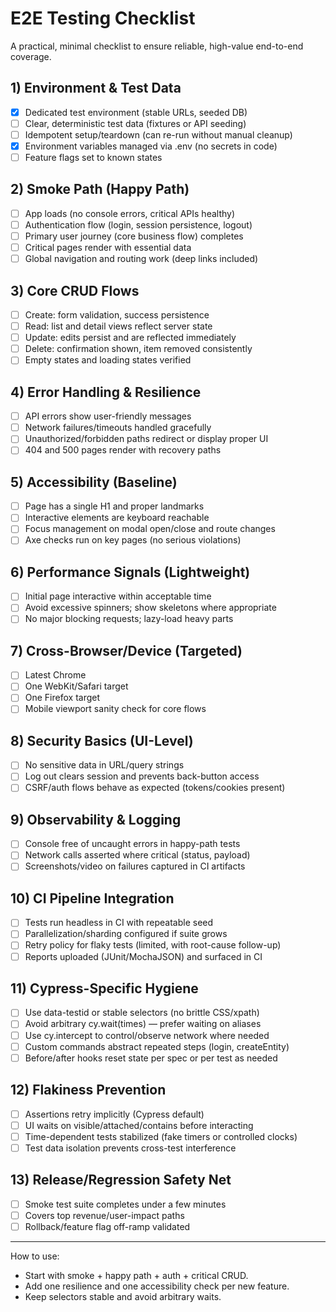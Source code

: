# E2E Testing Checklist

A practical, minimal checklist to ensure reliable, high-value end-to-end coverage.

## 1) Environment & Test Data
- [x] Dedicated test environment (stable URLs, seeded DB)
- [ ] Clear, deterministic test data (fixtures or API seeding)
- [ ] Idempotent setup/teardown (can re-run without manual cleanup)
- [x] Environment variables managed via .env (no secrets in code)
- [ ] Feature flags set to known states

## 2) Smoke Path (Happy Path)
- [ ] App loads (no console errors, critical APIs healthy)
- [ ] Authentication flow (login, session persistence, logout)
- [ ] Primary user journey (core business flow) completes
- [ ] Critical pages render with essential data
- [ ] Global navigation and routing work (deep links included)

## 3) Core CRUD Flows
- [ ] Create: form validation, success persistence
- [ ] Read: list and detail views reflect server state
- [ ] Update: edits persist and are reflected immediately
- [ ] Delete: confirmation shown, item removed consistently
- [ ] Empty states and loading states verified

## 4) Error Handling & Resilience
- [ ] API errors show user-friendly messages
- [ ] Network failures/timeouts handled gracefully
- [ ] Unauthorized/forbidden paths redirect or display proper UI
- [ ] 404 and 500 pages render with recovery paths

## 5) Accessibility (Baseline)
- [ ] Page has a single H1 and proper landmarks
- [ ] Interactive elements are keyboard reachable
- [ ] Focus management on modal open/close and route changes
- [ ] Axe checks run on key pages (no serious violations)

## 6) Performance Signals (Lightweight)
- [ ] Initial page interactive within acceptable time
- [ ] Avoid excessive spinners; show skeletons where appropriate
- [ ] No major blocking requests; lazy-load heavy parts

## 7) Cross-Browser/Device (Targeted)
- [ ] Latest Chrome
- [ ] One WebKit/Safari target
- [ ] One Firefox target
- [ ] Mobile viewport sanity check for core flows

## 8) Security Basics (UI-Level)
- [ ] No sensitive data in URL/query strings
- [ ] Log out clears session and prevents back-button access
- [ ] CSRF/auth flows behave as expected (tokens/cookies present)

## 9) Observability & Logging
- [ ] Console free of uncaught errors in happy-path tests
- [ ] Network calls asserted where critical (status, payload)
- [ ] Screenshots/video on failures captured in CI artifacts

## 10) CI Pipeline Integration
- [ ] Tests run headless in CI with repeatable seed
- [ ] Parallelization/sharding configured if suite grows
- [ ] Retry policy for flaky tests (limited, with root-cause follow-up)
- [ ] Reports uploaded (JUnit/MochaJSON) and surfaced in CI

## 11) Cypress-Specific Hygiene
- [ ] Use data-testid or stable selectors (no brittle CSS/xpath)
- [ ] Avoid arbitrary cy.wait(times) — prefer waiting on aliases
- [ ] Use cy.intercept to control/observe network where needed
- [ ] Custom commands abstract repeated steps (login, createEntity)
- [ ] Before/after hooks reset state per spec or per test as needed

## 12) Flakiness Prevention
- [ ] Assertions retry implicitly (Cypress default)
- [ ] UI waits on visible/attached/contains before interacting
- [ ] Time-dependent tests stabilized (fake timers or controlled clocks)
- [ ] Test data isolation prevents cross-test interference

## 13) Release/Regression Safety Net
- [ ] Smoke test suite completes under a few minutes
- [ ] Covers top revenue/user-impact paths
- [ ] Rollback/feature flag off-ramp validated

---
How to use:
- Start with smoke + happy path + auth + critical CRUD.
- Add one resilience and one accessibility check per new feature.
- Keep selectors stable and avoid arbitrary waits.
